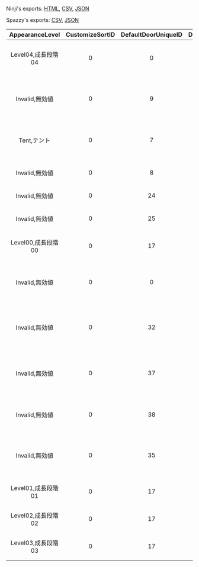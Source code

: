Ninji's exports: [HTML](https://wuffs.org/acnh/bcsv_140/html/StructureHouseShapeParam.html), [CSV](https://wuffs.org/acnh/bcsv_140/csv/StructureHouseShapeParam.csv), [JSON](https://wuffs.org/acnh/bcsv_140/json/StructureHouseShapeParam.json)

Spazzy's exports: [CSV](https://github.com/McSpazzy/acnh-csv/blob/master/StructureHouseShapeParam.csv), [JSON](https://github.com/McSpazzy/acnh-json/blob/master/StructureHouseShapeParam.json)

| AppearanceLevel | CustomizeSortID | DefaultDoorUniqueID | DefaultRoofUniqueID | DefaultWallUniqueID | HousePartsType | UniqueID | DoorBellName | Name |
|:--:|:--:|:--:|:--:|:--:|:--:|:--:|:--:|:--:|
| Level04,成長段階04 | 0 | 0 | 0 | 0 | 0 | 0 | 'DoorBell_House_Standard1_Pl' | 'スタンダード1' | 
| Invalid,無効値 | 0 | 9 | 19 | 14 | 1 | 1 | 'DoorBell_House_Standard1_Npc' | 'NPCスタンダード１' | 
| Tent,テント | 0 | 7 | 4 | 7 | 0 | 3 | '' | 'プレイヤテント' | 
| Invalid,無効値 | 0 | 8 | 5 | 8 | 1 | 4 | '' | 'NPCテント' | 
| Invalid,無効値 | 0 | 24 | 9 | 11 | 1 | 5 | '' | 'NPC売地' | 
| Invalid,無効値 | 0 | 25 | 18 | 12 | 1 | 6 | '' | 'NPC売約済み' | 
| Level00,成長段階00 | 0 | 17 | 10 | 13 | 0 | 7 | 'DoorBell_House_Standard1_Pl' | '成長段階00' | 
| Invalid,無効値 | 0 | 0 | 27 | 24 | 1 | 9 | 'DoorBell_House_Standard2_Npc' | 'NPCスタンダード２' | 
| Invalid,無効値 | 0 | 32 | 30 | 27 | 1 | 10 | 'DoorBell_House_Oriental1_Npc' | 'NPCオリエンタル１' | 
| Invalid,無効値 | 0 | 37 | 33 | 30 | 0 | 11 | '' | 'プレイヤ家移設予定地' | 
| Invalid,無効値 | 0 | 38 | 34 | 31 | 1 | 12 | '' | 'NPC家移設予定地' | 
| Invalid,無効値 | 0 | 35 | 35 | 32 | 1 | 13 | 'DoorBell_House_Fantasy1_Npc' | 'NPCファンタジー１' | 
| Level01,成長段階01 | 0 | 17 | 38 | 35 | 0 | 14 | 'DoorBell_House_Standard1_Pl' | '成長段階01' | 
| Level02,成長段階02 | 0 | 17 | 47 | 64 | 0 | 15 | 'DoorBell_House_Standard1_Pl' | '成長段階02' | 
| Level03,成長段階03 | 0 | 17 | 39 | 37 | 0 | 16 | 'DoorBell_House_Standard1_Pl' | '成長段階03' | 
